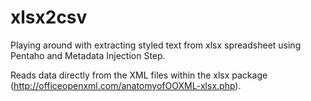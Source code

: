 # xlsx2csv

Playing around with extracting styled text from xlsx spreadsheet using Pentaho and Metadata Injection Step.

Reads data directly from the XML files within the xlsx package (http://officeopenxml.com/anatomyofOOXML-xlsx.php).
